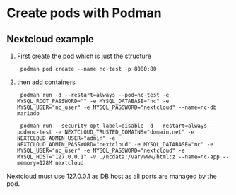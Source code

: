 # Create pods with Podman

## Nextcloud example

1. First create the pod which is just the structure

        podman pod create --name nc-test -p 8080:80

1. then add containers

        podman run -d --restart=always --pod=nc-test -e MYSQL_ROOT_PASSWORD="" -e MYSQL_DATABASE="nc" -e MYSQL_USER="nc_user" -e MYSQL_PASSWORD="nextcloud" --name=nc-db mariadb

        podman run --security-opt label=disable -d --restart=always --pod=nc-test -e NEXTCLOUD_TRUSTED_DOMAINS="domain.net" -e NEXTCLOUD_ADMIN_USER="admin" -e NEXTCLOUD_ADMIN_PASSWORD="nextcloud" -e MYSQL_DATABASE="nc" -e MYSQL_USER="nc_user" -e MYSQL_PASSWORD="nextcloud" -e MYSQL_HOST="127.0.0.1" -v ./ncdata:/var/www/html:z --name=nc-app --memory=128M nextcloud

Nextcloud must use 127.0.0.1 as DB host as all ports are managed by the pod.
